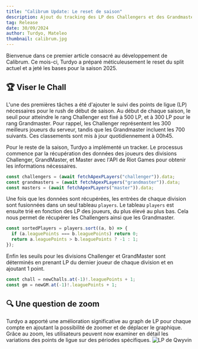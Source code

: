 ```yaml
---
title: "Calibrum Update: Le reset de saison"
description: Ajout du tracking des LP des Challengers et des Grandmasters
tag: Release
date: 30/09/2024
author: Turdyo, Mateleo
thumbnail: calibrum.jpg
---
```


Bienvenue dans ce premier article consacré au développement de Calibrum. Ce mois-ci, Turdyo a préparé méticuleusement le reset du split actuel et a jeté les bases pour la saison 2025.

## 🏆 Viser le Chall

L'une des premières tâches a été d'ajouter le suivi des points de ligue (LP) nécessaires pour le rush de début de saison. Au début de chaque saison, le seuil pour atteindre le rang Challenger est fixé à 500 LP, et à 300 LP pour le rang Grandmaster. Pour rappel, les Challenger représentent les 300 meilleurs joueurs du serveur, tandis que les Grandmaster incluent les 700 suivants. Ces classements sont mis à jour quotidiennement à 00h45.

Pour le reste de la saison, Turdyo a implémenté un tracker.
Le processus commence par la récupération des données des joueurs des divisions Challenger, GrandMaster, et Master avec l'API de Riot Games pour obtenir les informations nécessaires.

```ts
const challengers = (await fetchApexPLayers("challenger")).data;
const grandmasters = (await fetchApexPLayers("grandmaster")).data;
const masters = (await fetchApexPLayers("master")).data;
```

Une fois que les données sont récupérées, les entrées de chaque division sont fusionnées dans un seul tableau `players`. Le tableau `players` est ensuite trié en fonction des LP des joueurs, du plus élevé au plus bas. Cela nous permet de récupérer les Challengers ainsi que les Grandmaster.

```ts
const sortedPlayers = players.sort((a, b) => {
  if (a.leaguePoints === b.leaguePoints) return 0;
  return a.leaguePoints > b.leaguePoints ? -1 : 1;
});
```

Enfin les seuils pour les divisions Challenger et GrandMaster sont déterminés en prenant LP du dernier joueur de chaque division et en ajoutant 1 point.

```ts
const chall = newChalls.at(-1)!.leaguePoints + 1;
const gm = newGM.at(-1)!.leaguePoints + 1;
```

## 🔍 Une question de zoom

Turdyo a apporté une amélioration significative au graph de LP pour chaque compte en ajoutant la possibilité de zoomer et de déplacer le graphique. Grâce au zoom, les utilisateurs peuvent now examiner en détail les variations des points de ligue sur des périodes spécifiques.
![LP de Qwyvin](/content/img/image.png)